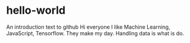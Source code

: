 # hello-world
An introduction text to github
Hi everyone
I like Machine Learning, JavaScript, Tensorflow. They make my day.
Handling data is what is do.
